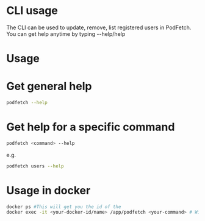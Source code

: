 # CLI usage

The CLI can be used to update, remove, list registered users in PodFetch. You can get help anytime by typing --help/help

# Usage

# Get general help

```bash
podfetch --help
```

# Get help for a specific command

```bash
podfetch <command> --help
```

e.g. 

```bash
podfetch users --help
```


# Usage in docker

```bash
docker ps #This will get you the id of the
docker exec -it <your-docker-id/name> /app/podfetch <your-command> # Will execute your desired command in the container
```
